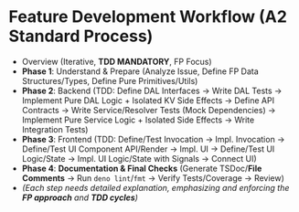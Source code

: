 # Feature Development Workflow (A2 Standard Process)

- Overview (Iterative, **TDD MANDATORY**, FP Focus)
- **Phase 1**: Understand & Prepare (Analyze Issue, Define FP Data
  Structures/Types, Define Pure Primitives/Utils)
- **Phase 2**: Backend (TDD: Define DAL Interfaces -> Write DAL Tests ->
  Implement Pure DAL Logic + Isolated KV Side Effects -> Define API Contracts ->
  Write Service/Resolver Tests (Mock Dependencies) -> Implement Pure Service
  Logic + Isolated Side Effects -> Write Integration Tests)
- **Phase 3**: Frontend (TDD: Define/Test Invocation -> Impl. Invocation ->
  Define/Test UI Component API/Render -> Impl. UI -> Define/Test UI Logic/State
  -> Impl. UI Logic/State with Signals -> Connect UI)
- **Phase 4**: **Documentation & Final Checks** (Generate TSDoc/**File
  Comments** -> Run `deno lint`/`fmt` -> Verify Tests/Coverage -> Review)
- _(Each step needs detailed explanation, emphasizing and enforcing the **FP
  approach** and **TDD cycles**)_
